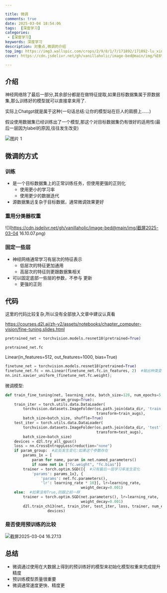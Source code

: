 ```yaml
---

title: 微调
comments: true
date: 2025-03-04 18:54:06
tags:  [深度学习]
categories:
 - [深度学习]
keywords: 深度学习
description: 对重点,微调的介绍
top_img: https://img3.wallspic.com/crops/2/9/8/1/7/171892/171892-lu_xing-cheng_shi-li_cheng_bei-cheng_shi_jing_guan-3840x2160.jpg
cover: https://cdn.jsdelivr.net/gh/vanillaholic/image-bed@main/img/%E6%88%AA%E5%B1%8F2025-03-04%2016.11.20.png

---
```


## 介绍

神经网络除了最后一部分,其余部分都是在做特征提取,如果目标数据集属于原数据集,那么训练好的模型就可以直接拿来用了.

实际上Chatgpt就是属于这种(一句话总结:让你的模型站在巨人的肩膀上……) 

假设使用数据集已经训练出了一个模型,那这个对目标数据集仍有很好的适用性(最后一层因为label的原因,往往发生改变)

![图片 1](https://cdn.jsdelivr.net/gh/vanillaholic/image-bed@main/img/%E5%9B%BE%E7%89%87%201.png)

## 微调的方式

### 训练

- 是一个目标数据集上的正常训练任务，但使用更强的正则化
  - ﻿﻿使用更小的学习率
  - ﻿﻿使用更少的数据迭代
- ﻿﻿源数据集远复杂于目标数据，通常微调效果更好

### 重用分类器权重

![](https://cdn.jsdelivr.net/gh/vanillaholic/image-bed@main/img/截屏2025-03-04 16.10.07.png)

### 固定一些层

- ﻿神经网络通常学习有层次的特征表示
  - ﻿﻿低层次的特征更加通用
  - ﻿﻿高层次的特征则更跟数据集相关
- ﻿可以固定底部一些层的参数，不参与
   更新
  - ﻿﻿更强的正则

## 代码

这里的代码比较复杂,所以没有全部放入文章中建议认真看

https://courses.d2l.ai/zh-v2/assets/notebooks/chapter_computer-vision/fine-tuning.slides.html

```python
pretrained_net = torchvision.models.resnet18(pretrained=True)

pretrained_net.fc
```

Linear(in_features=512, out_features=1000, bias=True)

```python
finetune_net = torchvision.models.resnet18(pretrained=True)
finetune_net.fc = nn.Linear(finetune_net.fc.in_features, 2)  #输出种类变化,改成2
nn.init.xavier_uniform_(finetune_net.fc.weight);
```

微调模型:

```python
def train_fine_tuning(net, learning_rate, batch_size=128, num_epochs=5,
                      param_group=True):
    train_iter = torch.utils.data.DataLoader(
        torchvision.datasets.ImageFolder(os.path.join(data_dir, 'train'),
                                         transform=train_augs),
        batch_size=batch_size, shuffle=True)
    test_iter = torch.utils.data.DataLoader(
        torchvision.datasets.ImageFolder(os.path.join(data_dir, 'test'),
                                         transform=test_augs),
        batch_size=batch_size)
    devices = d2l.try_all_gpus()
    loss = nn.CrossEntropyLoss(reduction="none")
    if param_group:  #此处发生变化:如果这个参数存在
        params_1x = [
            param for name, param in net.named_parameters()
            if name not in ["fc.weight", "fc.bias"]]
        trainer = torch.optim.SGD([{  #只有最后一层学习率发生变化
            'params': params_1x}, {
                'params': net.fc.parameters(),
                'lr': learning_rate * 10}], lr=learning_rate,
                                  weight_decay=0.001)
    else:  #如果没有True,则跟之前一样
        trainer = torch.optim.SGD(net.parameters(), lr=learning_rate,
                                  weight_decay=0.001)
 		d2l.train_ch13(net, train_iter, test_iter, loss, trainer, num_epochs,
                   devices)
```

### 是否使用预训练的比较

![截屏2025-03-04 16.27.13](https://cdn.jsdelivr.net/gh/vanillaholic/image-bed@main/img/%E6%88%AA%E5%B1%8F2025-03-04%2016.27.13.png)

## 总结

- ﻿微调通过使用在大数据上得到的预训练好的模型来初始化模型权重来完成提升精度
- ﻿﻿预训练模型质量很重要
- ﻿﻿微调通常速度更快、精度更
